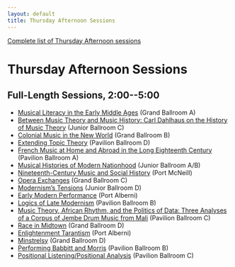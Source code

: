 ```yaml
---
layout: default
title: Thursday Afternoon Sessions
---
```


[Complete list of Thursday Afternoon sessions](complete.html)

# Thursday Afternoon Sessions

## Full-Length Sessions, 2:00--5:00

- [Musical Literacy in the Early Middle Ages](musical-literacy-in-the-early-middle-ages.html) <span class="room">(Grand Ballroom A)</span>
- [Between Music Theory and Music History: Carl Dahlhaus on the History of Music Theory](between-music-theory-and-music-history.html) <span class="room">(Junior Ballroom C)</span>
- [Colonial Music in the New World](colonial-music-in-the-new-world.html) <span class="room">(Grand Ballroom B)</span>
- [Extending Topic Theory](extending-topic-theory.html) <span class="room">(Pavilion Ballroom D)</span>
- [French Music at Home and Abroad in the Long Eighteenth Century](french-music-at-home-and-abroad-in-the-long-eighteenth-century.html) <span class="room">(Pavilion Ballroom A)</span>
- [Musical Histories of Modern Nationhood](musical-histories-of-modern-nationhood.html) <span class="room">(Junior Ballroom A/B)</span>
- [Nineteenth-Century Music and Social History](nineteenth-century-music-and-social-history.html) <span class="room">(Port McNeill)</span>
- [Opera Exchanges](opera-exchanges.html) <span class="room">(Grand Ballroom C)</span>
- [Modernism’s Tensions](modernisms-tensions.html) <span class="room">(Junior Ballroom D)</span>
- [Early Modern Performance](early-modern-performance.html) <span class="room">(Port Alberni)</span>
- [Logics of Late Modernism](logics-of-late-modernism.html) <span class="room">(Pavilion Ballroom B)</span>
- [Music Theory, African Rhythm, and the Politics of Data: Three Analyses of a Corpus of Jembe Drum Music from Mali](music-theory-african-rhythm-and-the-politics-of-data.html) <span class="room">(Pavilion Ballroom C)</span>
- [Race in Midtown](race-in-midtown.html) <span class="room">(Grand Ballroom D)</span>
- [Enlightenment Tarantism](enlightenment-tarantism.html) <span class="room">(Port Alberni)</span>
- [Minstrelsy](minstrelsy.html) <span class="room">(Grand Ballroom D)</span>
- [Performing Babbitt and Morris](performing-babbitt-and-morris.html) <span class="room">(Pavilion Ballroom B)</span>
- [Positional Listening/Positional Analysis](positional-listeningpositional-analysis.html) <span class="room">(Pavilion Ballroom C)</span>

